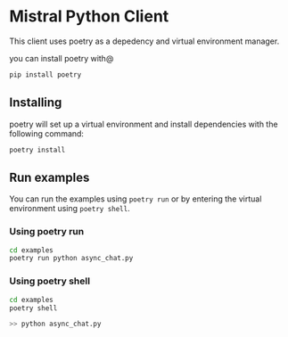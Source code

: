 # Mistral Python Client

This client uses poetry as a depedency and virtual environment manager.

you can install poetry with@

```bash
pip install poetry
```

## Installing

poetry will set up a virtual environment and install dependencies with the following command:

```bash
poetry install
```

## Run examples

You can run the examples using `poetry run` or by entering the virtual environment using `poetry shell`.

### Using poetry run

```bash
cd examples
poetry run python async_chat.py
```

### Using poetry shell

```bash
cd examples
poetry shell

>> python async_chat.py
```
